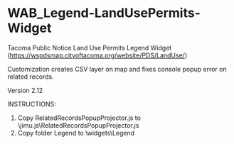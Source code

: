 # WAB_Legend-LandUsePermits-Widget
Tacoma Public Notice Land Use Permits Legend Widget (https://wspdsmap.cityoftacoma.org/website/PDS/LandUse/)

Customization creates CSV layer on map and fixes console popup error on related records.

Version 2.12

INSTRUCTIONS:
1. Copy RelatedRecordsPopupProjector.js to \jimu.js\RelatedRecordsPopupProjector.js
2. Copy folder Legend to \widgets\Legend
